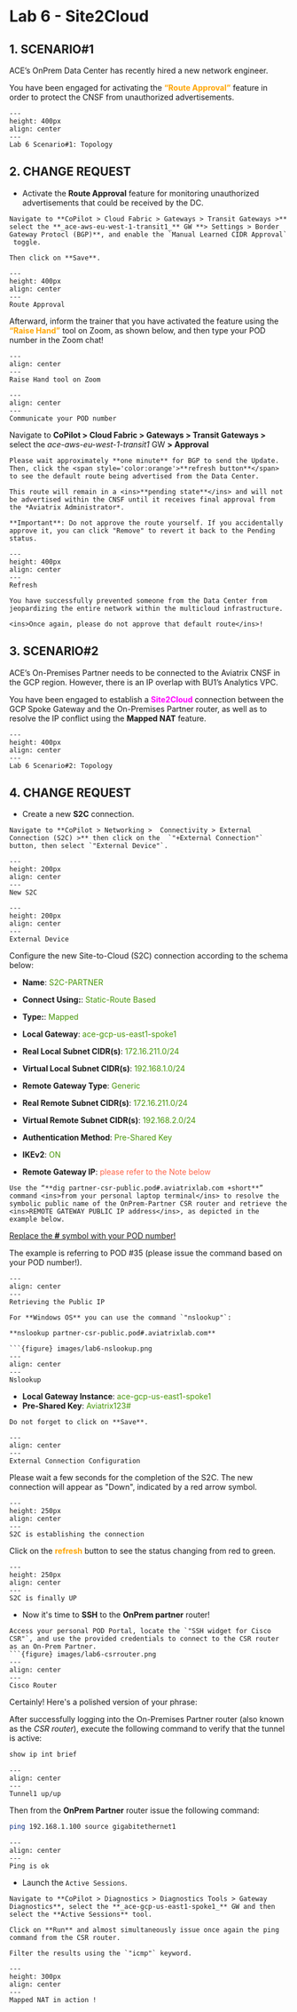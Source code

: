 # Lab 6 - Site2Cloud

## 1. SCENARIO#1

ACE’s OnPrem Data Center has recently hired a new network engineer.

You have been engaged for activating the <span style='color:orange'>**“Route Approval”**</span> feature in order to protect the CNSF from unauthorized advertisements.

```{figure} images/lab6-topology.png
---
height: 400px
align: center
---
Lab 6 Scenario#1: Topology
```

## 2. CHANGE REQUEST

- Activate the **Route Approval** feature for monitoring unauthorized advertisements that could be received by the DC.

```{tip}
Navigate to **CoPilot > Cloud Fabric > Gateways > Transit Gateways >** select the **_ace-aws-eu-west-1-transit1_** GW **> Settings > Border Gateway Protocl (BGP)**, and enable the `Manual Learned CIDR Approval`
 toggle.

Then click on **Save**.
```

```{figure} images/lab6-routeapproval.png
---
height: 400px
align: center
---
Route Approval
```

Afterward, inform the trainer that you have activated the feature using the <span style='color:orange'>**“Raise Hand”**</span> tool on Zoom, as shown below, and then type your POD number in the Zoom chat!

```{figure} images/lab6-raise.png
---
align: center
---
Raise Hand tool on Zoom
```

```{figure} images/lab6-inform.png
---
align: center
---
Communicate your POD number
```

Navigate to **CoPilot > Cloud Fabric > Gateways > Transit Gateways >** select the *ace-aws-eu-west-1-transit1* GW **> Approval**

```{note}
Please wait approximately **one minute** for BGP to send the Update. Then, click the <span style='color:orange'>**refresh button**</span> to see the default route being advertised from the Data Center.

This route will remain in a <ins>**pending state**</ins> and will not be advertised within the CNSF until it receives final approval from the *Aviatrix Administrator*.

**Important**: Do not approve the route yourself. If you accidentally approve it, you can click "Remove" to revert it back to the Pending status.
```

```{figure} images/lab6-pending.png
---
height: 400px
align: center
---
Refresh
```

```{important}
You have successfully prevented someone from the Data Center from jeopardizing the entire network within the multicloud infrastructure.

<ins>Once again, please do not approve that default route</ins>!
```

## 3. SCENARIO#2

ACE’s On-Premises Partner needs to be connected to the Aviatrix CNSF in the GCP region. However, there is an IP overlap with BU1’s Analytics VPC.

You have been engaged to establish a <span style='color:#FF00FF'>**Site2Cloud**</span> connection between the GCP Spoke Gateway and the On-Premises Partner router, as well as to resolve the IP conflict using the **Mapped NAT** feature.

```{figure} images/lab6-topology2.png
---
height: 400px
align: center
---
Lab 6 Scenario#2: Topology
```

## 4. CHANGE REQUEST

- Create a new **S2C** connection.

```{tip}
Navigate to **CoPilot > Networking >  Connectivity > External Connection (S2C) >** then click on the  `"+External Connection"` button, then select `"External Device"`.
```

```{figure} images/lab6-s2c.png
---
height: 200px
align: center
---
New S2C
```

```{figure} images/lab6-s2c100.png
---
height: 200px
align: center
---
External Device
```

Configure the new Site-to-Cloud (S2C) connection according to the schema below:

- **Name**: <span style='color:#479608'>S2C-PARTNER</span>

- **Connect Using:**: <span style='color:#479608'>Static-Route Based</span>
- **Type:**: <span style='color:#479608'>Mapped</span>

- **Local Gateway**: <span style='color:#479608'>ace-gcp-us-east1-spoke1</span>

- **Real Local Subnet CIDR(s)**: <span style='color:#479608'>172.16.211.0/24</span>

- **Virtual Local Subnet CIDR(s)**: <span style='color:#479608'>192.168.1.0/24</span>

- **Remote Gateway Type**: <span style='color:#479608'>Generic</span>

- **Real Remote Subnet CIDR(s)**: <span style='color:#479608'>172.16.211.0/24</span>

- **Virtual Remote Subnet CIDR(s)**: <span style='color:#479608'>192.168.2.0/24</span>

- **Authentication Method**: <span style='color:#479608'>Pre-Shared Key</span>

- **IKEv2**: <span style='color:#479608'>ON</span>

- **Remote Gateway IP**:  <span style='color:tomato'>please refer to the Note below</span>

```{note}
Use the “**dig partner-csr-public.pod#.aviatrixlab.com +short**” command <ins>from your personal laptop terminal</ins> to resolve the symbolic public name of the OnPrem-Partner CSR router and retrieve the <ins>REMOTE GATEWAY PUBLIC IP address</ins>, as depicted in the example below.
```

<ins>Replace the **#** symbol with your POD number!</ins>

The example is referring to POD #35 (please issue the command based on your POD number!).

```{figure} images/lab6-podnumber.png
---
align: center
---
Retrieving the Public IP
```

```{tip}
For **Windows OS** you can use the command `"nslookup"`:

**nslookup partner-csr-public.pod#.aviatrixlab.com**

```{figure} images/lab6-nslookup.png
---
align: center
---
Nslookup 
```

  - **Local Gateway Instance**: <span style='color:#479608'>ace-gcp-us-east1-spoke1</span>
  -  **Pre-Shared Key**: <span style='color:#479608'>Aviatrix123#</span>

```{important}
Do not forget to click on **Save**.
```

```{figure} images/lab6-finals2c.png
---
align: center
---
External Connection Configuration
```

Please wait a few seconds for the completion of the S2C. The new connection will appear as "Down", indicated by a red arrow symbol.

```{figure} images/lab6-notdone.png
---
height: 250px
align: center
---
S2C is establishing the connection
```

Click on the <span style='color:orange'>**refresh**</span>
 button to see the status changing from red to green.

```{figure} images/lab6-s2cok.png
---
height: 250px
align: center
---
S2C is finally UP
```

- Now it's time to **SSH** to the **OnPrem partner** router!

```{tip}
Access your personal POD Portal, locate the `"SSH widget for Cisco CSR"`, and use the provided credentials to connect to the CSR router as an On-Prem Partner.
```{figure} images/lab6-csrrouter.png
---
align: center
---
Cisco Router
```

Certainly! Here's a polished version of your phrase:


After successfully logging into the On-Premises Partner router (also known as the _CSR router_), execute the following command to verify that the tunnel is active:

```bash
show ip int brief
```

```{figure} images/lab6-tunnelup.png
---
align: center
---
Tunnel1 up/up
```

Then from the **OnPrem Partner** router issue the following command:

```bash
ping 192.168.1.100 source gigabitethernet1
```

```{figure} images/lab6-pingok2.png
---
align: center
---
Ping is ok
```

- Launch the `Active Sessions`.

```{tip}
Navigate to **CoPilot > Diagnostics > Diagnostics Tools > Gateway Diagnostics**, select the **_ace-gcp-us-east1-spoke1_** GW and then select the **Active Sessions** tool.

Click on **Run** and almost simultaneously issue once again the ping command from the CSR router.

Filter the results using the `"icmp"` keyword.
```

```{figure} images/lab6-final.png
---
height: 300px
align: center
---
Mapped NAT in action !
```
